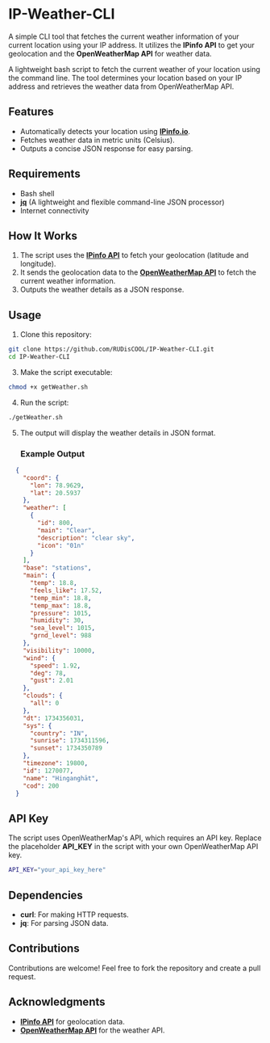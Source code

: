 # IP-Weather-CLI
A simple CLI tool that fetches the current weather information of your current location using your IP address. It utilizes the **IPinfo API** to get your geolocation and the **OpenWeatherMap API** for weather data.

A lightweight bash script to fetch the current weather of your location using the command line. The tool determines your location based on your IP address and retrieves the weather data from OpenWeatherMap API.

## Features
- Automatically detects your location using [**IPinfo.io**](https://ipinfo.io/).
- Fetches weather data in metric units (Celsius).
- Outputs a concise JSON response for easy parsing.

## Requirements
- Bash shell
- [**jq**](https://jqlang.github.io/jq/) (A lightweight and flexible command-line JSON processor)
- Internet connectivity

## How It Works
1. The script uses the [**IPinfo API**](https://ipinfo.io/) to fetch your geolocation (latitude and longitude).
2. It sends the geolocation data to the [**OpenWeatherMap API**](https://openweathermap.org/api) to fetch the current weather information.
3. Outputs the weather details as a JSON response.

## Usage
1. Clone this repository:
  ```bash
  git clone https://github.com/RUDisCOOL/IP-Weather-CLI.git
  cd IP-Weather-CLI
  ```
3. Make the script executable:
  ```bash
  chmod +x getWeather.sh
  ```
4. Run the script:
  ```bash
  ./getWeather.sh
  ```
5. The output will display the weather details in JSON format.
   ### Example Output
  ```json
    {
      "coord": {
        "lon": 78.9629,
        "lat": 20.5937
      },
      "weather": [
        {
          "id": 800,
          "main": "Clear",
          "description": "clear sky",
          "icon": "01n"
        }
      ],
      "base": "stations",
      "main": {
        "temp": 18.8,
        "feels_like": 17.52,
        "temp_min": 18.8,
        "temp_max": 18.8,
        "pressure": 1015,
        "humidity": 30,
        "sea_level": 1015,
        "grnd_level": 988
      },
      "visibility": 10000,
      "wind": {
        "speed": 1.92,
        "deg": 78,
        "gust": 2.01
      },
      "clouds": {
        "all": 0
      },
      "dt": 1734356031,
      "sys": {
        "country": "IN",
        "sunrise": 1734311596,
        "sunset": 1734350789
      },
      "timezone": 19800,
      "id": 1270077,
      "name": "Hinganghāt",
      "cod": 200
    }
  ```

## API Key
  The script uses OpenWeatherMap's API, which requires an API key. Replace the placeholder **API_KEY** in the script with your own OpenWeatherMap API key.
  ```bash
  API_KEY="your_api_key_here"
  ```

## Dependencies
  - **curl**: For making HTTP requests.
  - **jq**: For parsing JSON data.

## Contributions
  Contributions are welcome! Feel free to fork the repository and create a pull request.

## Acknowledgments
  - [**IPinfo API**](https://ipinfo.io/) for geolocation data.
  - [**OpenWeatherMap API**](https://openweathermap.org/api) for the weather API.

